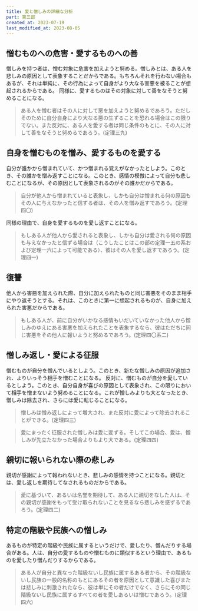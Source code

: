 ```yaml
---
title: 愛と憎しみの詳細な分析
part: 第三部
created_at: 2023-07-19
last_modified_at: 2023-08-05
---
```


## 憎むものへの危害・愛するものへの善

憎しみを持つ者は、憎む対象に危害を加えようと努める。憎しみとは、ある人を悲しみの原因として表象することだからである。もちろんそれを行わない場合もあるが、それは単純に、その行為によって自身がより大なる害悪を被ることが想起されるからである。
同様に、愛するものはその対象に対して善をなそうと努めることになる。

>ある人を憎む者はその人に対して悪を加えようと努めるであろう。ただしそのために自分自身により大なる悪の生ずることを恐れる場合はこの限りでない。また反対に、ある人を愛する者は同じ条件のもとに、その人に対して善をなそうと努めるであろう。(定理三九)

## 自身を憎むものを憎み、愛するものを愛する

自分が誰かから憎まれていて、かつ憎まれる覚えがなかったとしよう。このとき、その誰かを憎み返すことになる。このとき、感情の模倣によって自分も悲しむことになるが、その原因として表象されるのがその誰かだからである。

>自分が他人から憎まれていると表象し、しかも自分は憎まれる何の原因もその人に与えなかったと信ずる者は、その人を憎み返すであろう。(定理四〇)

同様の理由で、自身を愛するものを愛し返すことになる。

>もしある人が他人から愛されると表象し、しかも自分は愛される何の原因も与えなかったと信ずる場合は（こうしたことはこの部の定理一五の系および定理一六によって可能である）、彼はその人を愛し返すであろう。(定理四一)

## 復讐

他人から害悪を加えられた際、自分に加えられたものと同じ害悪をそのまま相手にやり返そうとする。それは、このときに第一に想起されるものが、自身に加えられた害悪だからである。

>もしある人が、前に自分がいかなる感情もいだいていなかった他人から憎しみのゆえにある害悪を加えられたことを表象するなら、彼はただちに同じ害悪をその他人に報いようと努めるであろう。(定理四〇系二)

## 憎しみ返し・愛による征服

憎むものが自分を憎んでいるとしよう。このとき、新たな憎しみの原因が追加され、よりいっそう相手を憎むことになる。
反対に、憎むものが自分を愛しているとしよう。このとき、自分自身が喜びの原因として表象され、この限りにおいて相手を憎まないよう努めることになる。これが憎しみよりも大となったとき、憎しみは除去され、さらには愛に転じることになる。

>憎しみは憎み返しによって増大され、また反対に愛によって除去されることができる。(定理四三)

>愛にまったく征服された憎しみは愛に変ずる。そしてこの場合、愛は、憎しみが先立たなかった場合よりもより大である。(定理四四)

## 親切に報いられない際の悲しみ

親切が感謝によって報われないとき、悲しみの感情を持つことになる。親切とは、愛し返しを期待してなされるものだからである。

>愛に基づいて、あるいは名誉を期待して、ある人に親切をなした人は、その親切が感謝をもって受け取られないことを見るなら悲しみを感ずるであろう。(定理四二)

## 特定の階級や民族への憎しみ

あるものが特定の階級や民族に属するというだけで、愛したり、憎んだりする場合がある。人は、自分の愛するものや憎むものに類似するという理由で、あるものを愛したり憎んだりするからである。

>ある人が自分と異なった階級ないし民族に属するある者から、その階級ないし民族の一般的名称のもとにあるその者を原因として意識した喜びまたは悲しみに刺激されたなら、彼は単にその者だけでなく、さらにその同じ階級ないし民族に属するすべての者を愛しあるいは憎むであろう。(定理四六)
